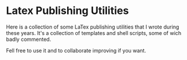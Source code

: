 # Latex Publishing Utilities
Here is a collection of some LaTex publishing utilities that I wrote during these years.
It's a collection of templates and shell scripts, some of wich badly commented.

Fell free to use it and to collaborate improving if you want.
